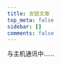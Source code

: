 ```yaml
---
title: 友链文章
top_meta: false
sidebar: []
comments: false
---
```


<!-- 挂载友链朋友圈的容器 -->
<div class="post-content">
<div id="cf-container">与主机通讯中……</div>
</div>
<!-- 加样式和功能代码 -->
<!-- 将apiurl改成你后端生成的api地址 -->
<script type="text/javascript">
  var fdataUser = {
    apiurl: 'https://f.dusays.com/'
  }
</script>
<link rel="stylesheet" href="https://cdn.dusays.com/fcircle-beta.css">
<script type="text/javascript" src="https://cdn.dusays.com/fcircle-beta.js"></script>

<div id="app"></div>
<script>
    let UserConfig = {
        // 填写你的api地址
        private_api_url: 'https://f.dusays.com/',
        // 点击加载更多时，一次最多加载几篇文章，默认10
        page_turning_number: 10,
        // 头像加载失败时，默认头像地址
        error_img: 'https://cravatar.cn/avatar/28b57baa4e8f13fe4292ccb2de267e30',
        // 进入页面时第一次的排序规则
        sort_rule: 'created'
    }
</script>
<script type="text/javascript" src="https://cdn.dusays.com/bundle.js"></script>
<script type="text/javascript" src="https://cdn.dusays.com/app.min.js"></script>